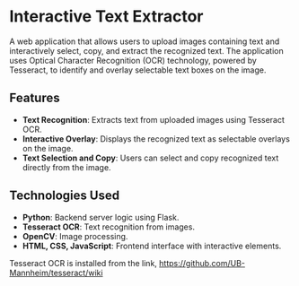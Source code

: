 # Interactive Text Extractor

A web application that allows users to upload images containing text and interactively select, copy, and extract the recognized text. The application uses Optical Character Recognition (OCR) technology, powered by Tesseract, to identify and overlay selectable text boxes on the image.

## Features

- **Text Recognition**: Extracts text from uploaded images using Tesseract OCR.
- **Interactive Overlay**: Displays the recognized text as selectable overlays on the image.
- **Text Selection and Copy**: Users can select and copy recognized text directly from the image.

## Technologies Used

- **Python**: Backend server logic using Flask.
- **Tesseract OCR**: Text recognition from images.
- **OpenCV**: Image processing.
- **HTML, CSS, JavaScript**: Frontend interface with interactive elements.

Tesseract OCR is installed from the link,
https://github.com/UB-Mannheim/tesseract/wiki

